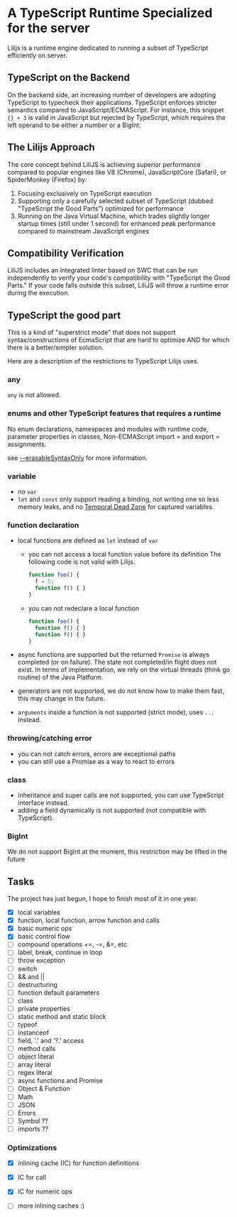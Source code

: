 # A TypeScript Runtime Specialized for the server

Lilijs is a runtime engine dedicated to running a subset of TypeScript efficiently on server.

## TypeScript on the Backend

On the backend side, an increasing number of developers are adopting TypeScript to typecheck their applications.
TypeScript enforces stricter semantics compared to JavaScript/ECMAScript.
For instance, this snippet `{} + 3` is valid in JavaScript but rejected by TypeScript,
which requires the left operand to be either a number or a BigInt:

## The Lilijs Approach

The core concept behind LiliJS is achieving superior performance compared to popular engines like V8 (Chrome),
JavaScriptCore (Safari), or SpiderMonkey (Firefox) by:

1. Focusing exclusively on TypeScript execution
2. Supporting only a carefully selected subset of TypeScript (dubbed "TypeScript the Good Parts")
   optimized for performance
3. Running on the Java Virtual Machine, which trades slightly longer startup times (still under 1 second)
   for enhanced peak performance compared to mainstream JavaScript engines

## Compatibility Verification

LiliJS includes an integrated linter based on SWC that can be run independently to verify
your code's compatibility with "TypeScript the Good Parts."
If your code falls outside this subset, LiliJS will throw a runtime error during the execution.

## TypeScript the good part

This is a kind of "superstrict mode" that does not support syntax/constructions of EcmaScript
that are hard to optimize AND for which there is a better/simpler solution.

Here are a description of the restrictions to TypeScript Lilijs uses.

### any
`any` is not allowed.

### enums and other TypeScript features that requires a runtime
No enum declarations, namespaces and modules with runtime code,
parameter properties in classes, Non-ECMAScript import = and export = assignments.

see [--erasableSyntaxOnly](https://www.typescriptlang.org/docs/handbook/release-notes/typescript-5-8.html#the---erasablesyntaxonly-option)
for more information.

### variable
- no `var`
- `let` and `const` only support reading a binding, not writing one so less memory leaks,
  and no [Temporal Dead Zone](https://developer.mozilla.org/en-US/docs/Web/JavaScript/Reference/Statements/let#temporal_dead_zone_tdz) for captured variables.

### function declaration
- local functions are defined as `let` instead of `var`
    - you can not access a local function value before its definition
      The following code is not valid with Lilijs.
      ```javascript
      function foo() {
        f = 5;
        function f() { } 
      }
      ```
    - you can not redeclare a local function
      ```javascript
      function foo() {
        function f() { }
        function f() { }
      }
      ```
- async functions are supported but the returned `Promise` is always completed (or on failure).
  The state not completed/in flight does not exist.
  In terms of implementation, we rely on the virtual threads (think go routine) of the Java Platform.

- generators are not supported, we do not know how to make them fast, this may change in the future.

- `arguments` inside a function is not supported (strict mode), uses `...` instead. 

### throwing/catching error
- you can not catch errors, errors are exceptional paths
- you can still use a Promise as a way to react to errors

### class
- inheritance and super calls are not supported, you can use TypeScript interface instead.
- adding a field dynamically is not supported (not compatible with TypeScript).

### BigInt
We do not support BigInt at the moment, this restriction may be lifted in the future


## Tasks

The project has just begun, I hope to finish most of it in one year.

- [x] local variables
- [x] function, local function, arrow function and calls
- [x] basic numeric ops
- [x] basic control flow
- [ ] compound operations +=, -=, &=, etc
- [ ] label, break, continue in loop
- [ ] throw exception
- [ ] switch
- [ ] && and ||
- [ ] destructuring
- [ ] function default parameters
- [ ] class
- [ ] private properties
- [ ] static method and static block
- [ ] typeof
- [ ] instanceof
- [ ] field, '.' and '?.' access
- [ ] method calls
- [ ] object literal
- [ ] array literal
- [ ] regex literal
- [ ] async functions and Promise
- [ ] Object & Function
- [ ] Math
- [ ] JSON
- [ ] Errors
- [ ] Symbol ??
- [ ] imports ??

### Optimizations

- [x] inlining cache (IC) for function definitions
- [x] IC for call
- [x] IC for numeric ops
- [ ] more inlining caches :)



